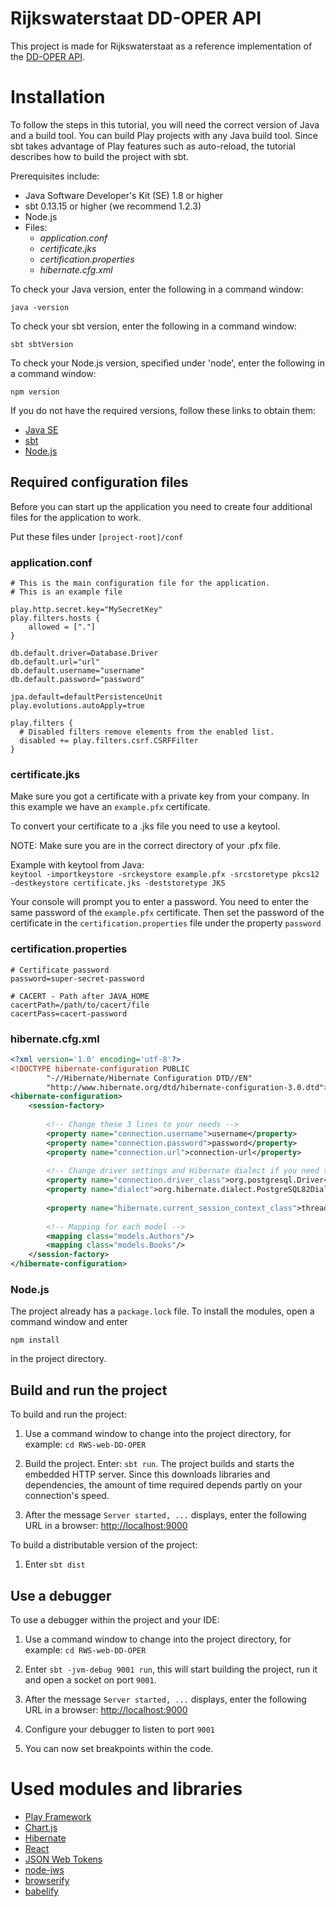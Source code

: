 # Rijkswaterstaat DD-OPER API

This project is made for Rijkswaterstaat as a reference implementation of the [DD-OPER API](https://digitaledeltaorg.github.io/dd-oper.v201.html).

# Installation

To follow the steps in this tutorial, you will need the correct version of Java and a build tool. You can build Play
projects with any Java build tool. Since sbt takes advantage of Play features such as auto-reload, the tutorial
describes how to build the project with sbt.

Prerequisites include:

* Java Software Developer's Kit (SE) 1.8 or higher
* sbt 0.13.15 or higher (we recommend 1.2.3)
* Node.js
* Files:
    * _application.conf_
    * _certificate.jks_
    * _certification.properties_
    * _hibernate.cfg.xml_

To check your Java version, enter the following in a command window:

`java -version`

To check your sbt version, enter the following in a command window:

`sbt sbtVersion`

To check your Node.js version, specified under 'node', enter the following in a command window:

`npm version`

If you do not have the required versions, follow these links to obtain them:

* [Java SE](http://www.oracle.com/technetwork/java/javase/downloads/index.html)
* [sbt](http://www.scala-sbt.org/download.html)
* [Node.js](https://nodejs.org/en/)

## Required configuration files

Before you can start up the application you need to create four additional files for the application to work.

Put these files under `[project-root]/conf`

### application.conf

```
# This is the main configuration file for the application.
# This is an example file

play.http.secret.key="MySecretKey"
play.filters.hosts {
    allowed = ["."]
}

db.default.driver=Database.Driver
db.default.url="url" 
db.default.username="username"
db.default.password="password"

jpa.default=defaultPersistenceUnit
play.evolutions.autoApply=true

play.filters {
  # Disabled filters remove elements from the enabled list.
  disabled += play.filters.csrf.CSRFFilter
}
```

### certificate.jks

Make sure you got a certificate with a private key from your company. In this example we have an `example.pfx`
certificate.

To convert your certificate to a .jks file you need to use a keytool. 

NOTE: Make sure you are in the correct directory of your .pfx file.

Example with keytool from Java:<br>
`keytool -importkeystore -srckeystore example.pfx -srcstoretype pkcs12 -destkeystore certificate.jks -deststoretype JKS`

Your console will prompt you to enter a password. You need to enter the same password of the `example.pfx` certificate. Then set the password of the certificate in the `certification.properties` file under the property `password`

### certification.properties

```
# Certificate password
password=super-secret-password

# CACERT - Path after JAVA_HOME
cacertPath=/path/to/cacert/file
cacertPass=cacert-password
```

### hibernate.cfg.xml

```xml
<?xml version='1.0' encoding='utf-8'?>
<!DOCTYPE hibernate-configuration PUBLIC
        "-//Hibernate/Hibernate Configuration DTD//EN"
        "http://www.hibernate.org/dtd/hibernate-configuration-3.0.dtd">
<hibernate-configuration>
    <session-factory>
      
        <!-- Change these 3 lines to your needs -->
        <property name="connection.username">username</property>
        <property name="connection.password">password</property>
        <property name="connection.url">connection-url</property>
              
        <!-- Change driver settings and Hibernate dialect if you need to -->
        <property name="connection.driver_class">org.postgresql.Driver</property>
        <property name="dialect">org.hibernate.dialect.PostgreSQL82Dialect</property>
      
        <property name="hibernate.current_session_context_class">thread</property>
      
        <!-- Mapping for each model -->
        <mapping class="models.Authors"/>
        <mapping class="models.Books"/>
    </session-factory>
</hibernate-configuration>
```

### Node.js

The project already has a `package.lock` file. To install the modules, open a command window and enter 
```
npm install
```
in the project directory.


## Build and run the project

To build and run the project:

1. Use a command window to change into the project directory, for example: `cd RWS-web-DD-OPER`

2. Build the project. Enter: `sbt run`. The project builds and starts the embedded HTTP server. Since this downloads
   libraries and dependencies, the amount of time required depends partly on your connection's speed.

3. After the message `Server started, ...` displays, enter the following URL in a browser: <http://localhost:9000>

To build a distributable version of the project:
1. Enter `sbt dist`


## Use a debugger

To use a debugger within the project and your IDE:
1. Use a command window to change into the project directory, for example: `cd RWS-web-DD-OPER`

2. Enter `sbt -jvm-debug 9001 run`, this will start building the project, run it and open a socket on port `9001`.

3. After the message `Server started, ...` displays, enter the following URL in a browser: <http://localhost:9000>

4. Configure your debugger to listen to port `9001`

5. You can now set breakpoints within the code.


# Used modules and libraries

* [Play Framework](https://www.playframework.com/)
* [Chart.js](https://www.chartjs.org/)
* [Hibernate](https://hibernate.org/)
* [React](https://reactjs.org/)
* [JSON Web Tokens](https://jwt.io/)
* [node-jws](https://www.npmjs.com/package/jws)
* [browserify](http://browserify.org/)
* [babelify](https://github.com/babel/babelify)
